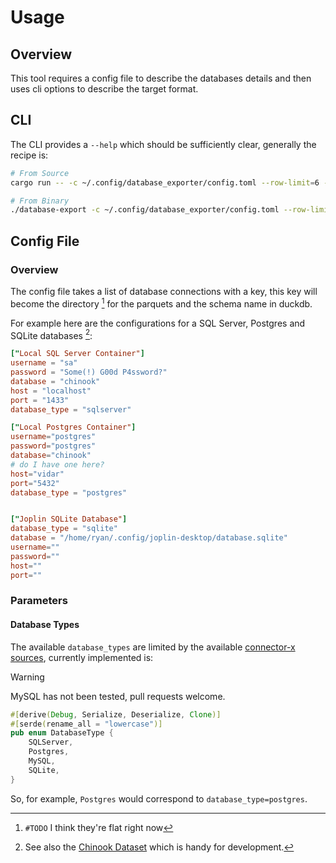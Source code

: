 # Usage

## Overview

This tool requires a config file to describe the databases details and then uses cli options to describe the target format.

## CLI

The CLI provides a `--help` which should be sufficiently clear, generally the recipe is:

```sh
# From Source
cargo run -- -c ~/.config/database_exporter/config.toml --row-limit=6 -e data/raw/

# From Binary
./database-export -c ~/.config/database_exporter/config.toml --row-limit=6 -e data/raw/
```

## Config File
### Overview

The config file takes a list of database connections with a key, this key will become the directory [^1738542073] for the parquets and the schema name in duckdb.

[^1738542073]: `#TODO` I think they're flat right now

For example here are the configurations for a SQL Server, Postgres and SQLite databases [^1738542163]:

[^1738542163]: See also the [Chinook Dataset](https://github.com/lerocha/chinook-database) which is handy for development.

```toml
["Local SQL Server Container"]
username = "sa"
password = "Some(!) G00d P4ssword?"
database = "chinook"
host = "localhost"
port = "1433"
database_type = "sqlserver"

["Local Postgres Container"]
username="postgres"
password="postgres"
database="chinook"
# do I have one here?
host="vidar"
port="5432"
database_type = "postgres"


["Joplin SQLite Database"]
database_type = "sqlite"
database = "/home/ryan/.config/joplin-desktop/database.sqlite"
username=""
password=""
host=""
port=""
```

### Parameters
#### Database Types

The available `database_types` are limited by the available [connector-x sources](https://github.com/sfu-db/connector-x?tab=readme-ov-file#sources), currently implemented is:

> [!WARNING]
> MySQL has not been tested, pull requests welcome.

```rust
#[derive(Debug, Serialize, Deserialize, Clone)]
#[serde(rename_all = "lowercase")]
pub enum DatabaseType {
    SQLServer,
    Postgres,
    MySQL,
    SQLite,
}
```

So, for example, `Postgres` would correspond to `database_type=postgres`.
